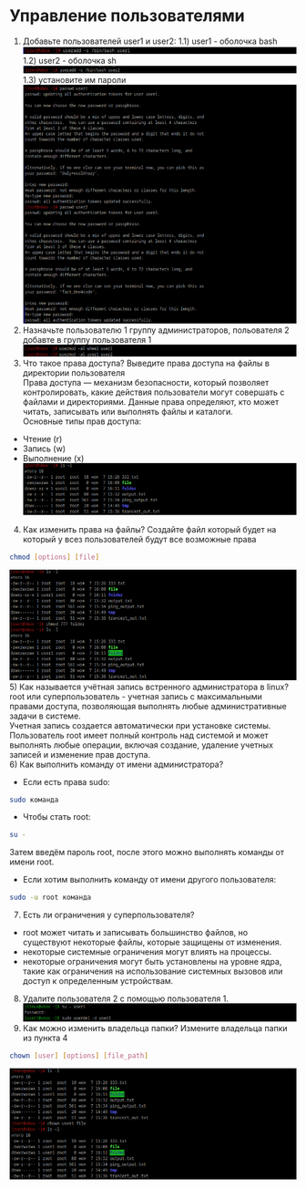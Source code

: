 # Управление пользователями

1) Добавьте пользователей user1 и user2:
    1.1) user1 - оболочка bash<br />
![alt text](https://github.com/kryffaer/Tasks_241/blob/my_reply/2-User%20manage/screenshots/1.png?raw=true)<br />
    1.2) user2 - оболочка sh<br />
![alt text](https://github.com/kryffaer/Tasks_241/blob/my_reply/2-User%20manage/screenshots/2.png?raw=true)<br />
    1.3) установите им пароли<br />
![alt text](https://github.com/kryffaer/Tasks_241/blob/my_reply/2-User%20manage/screenshots/3.png?raw=true)<br />
2) Назначьте пользователю 1 группу администраторов, польователя 2 добавте в группу пользователя 1<br />
![alt text](https://github.com/kryffaer/Tasks_241/blob/my_reply/2-User%20manage/screenshots/4.png?raw=true)<br />
3) Что такое права доступа? Выведите права доступа на файлы в директории пользователя<br />
Права доступа — механизм безопасности, который позволяет контролировать, какие действия пользователи могут совершать с файлами и директориями. Данные права определяют, кто может читать, записывать или выполнять файлы и каталоги.<br />
Основные типы прав доступа:<br />
* Чтение (r)<br />
* Запись (w)<br />
* Выполнение (x)<br />
![alt text](https://github.com/kryffaer/Tasks_241/blob/my_reply/2-User%20manage/screenshots/5.png?raw=true)<br />
4) Как изменить права на файлы? Создайте файл который будет на который у всез пользователей будут все возможные права<br />
```sh
chmod [options] [file]
```
![alt text](https://github.com/kryffaer/Tasks_241/blob/my_reply/2-User%20manage/screenshots/6.png?raw=true)<br />
5) Как называется учётная запись встренного администратора в linux?<br />
root или суперпользователь - учетная запись с максимальными правами доступа, позволяющая выполнять любые административные задачи в системе.<br />
Учетная запись создается автоматически при установке системы. Пользователь root имеет полный контроль над системой и может выполнять любые операции, включая создание, удаление учетных записей и изменение прав доступа.<br />
6) Как выполнить команду от имени администратора?<br />
* Если есть права sudo:<br />
```sh
sudo команда
```
* Чтобы стать root:<br />
```sh
su -
```
Затем введём пароль root, после этого можно выполнять команды от имени root.<br />
* Если хотим выполнить команду от имени другого пользователя:<br />
```sh
sudo -u root команда
```
7) Есть ли ограничения у суперпользователя?<br />
* root может читать и записывать большинство файлов, но существуют некоторые файлы, которые защищены от изменения.<br />
* некоторые системные ограничения могут влиять на процессы.<br />
* некоторые ограничения могут быть установлены на уровне ядра, такие как ограничения на использование системных вызовов или доступ к определенным устройствам.<br />
8) Удалите пользователя 2 с помощью пользователя 1.<br />
![alt text](https://github.com/kryffaer/Tasks_241/blob/my_reply/2-User%20manage/screenshots/7.png?raw=true)<br />
9) Как можно изменить владельца папки? Измените владельца папки из пункта 4<br />
```sh
chown [user] [options] [file_path]
```
![alt text](https://github.com/kryffaer/Tasks_241/blob/my_reply/2-User%20manage/screenshots/8.png?raw=true)<br />
